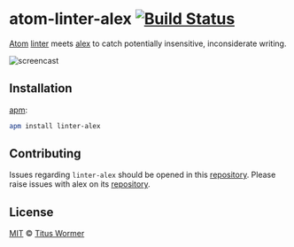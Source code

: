 # atom-linter-alex [![Build Status](https://img.shields.io/travis/get-alex/atom-linter-alex.svg)](https://travis-ci.org/get-alex/atom-linter-alex)

[Atom][atom] [linter][linter] meets [alex][alex] to catch potentially
insensitive, inconsiderate writing.

![screencast][]

## Installation

[apm][]:

```sh
apm install linter-alex
```

## Contributing

Issues regarding `linter-alex` should be opened in this
[repository][linter-issues].  Please raise issues with alex on its
[repository][alex-issues].

## License

[MIT][license] © [Titus Wormer][author]

<!-- Definitions. -->

[atom]: https://atom.io

[linter]: https://github.com/AtomLinter/Linter

[alex]: https://github.com/get-alex/alex

[screencast]: https://rawgit.com/get-alex/atom-linter-alex/master/screencast.gif

[apm]: https://github.com/atom/apm

[license]: LICENSE

[author]: http://wooorm.com

[linter-issues]: https://github.com/get-alex/atom-linter-alex/issues

[alex-issues]: https://github.com/get-alex/alex/issues
